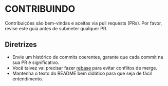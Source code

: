 CONTRIBUINDO
============

Contribuições são bem-vindas e aceitas via pull requests (PRs). Por favor, revise este guia antes de submeter qualquer PR.


## Diretrizes

* Envie um histórico de commits coerentes, garante que cada commit na sua PR é significativo.
* Você talvez vai precisar fazer [rebase](https://git-scm.com/book/en/v2/Git-Branching-Rebasing) para evitar conflitos de merge.
* Mantenha o texto do README bem didático para que seja de fácil entendimento.
